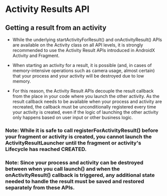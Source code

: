 # Activity Results API

## Getting a result from an activity

- While the underlying startActivityForResult() and onActivityResult() APIs are available on the Activity class on all API levels, it is strongly recommended to use the Activity Result APIs introduced in AndroidX Activity and Fragment.

- When starting an activity for a result, it is possible (and, in cases of memory-intensive operations such as camera usage, almost certain) that your process and your activity will be destroyed due to low memory.

- For this reason, the Activity Result APIs decouple the result callback from the place in your code where you launch the other activity. As the result callback needs to be available when your process and activity are recreated, the callback must be unconditionally registered every time your activity is created, even if the logic of launching the other activity only happens based on user input or other business logic.

### Note: While it is safe to call registerForActivityResult() before your fragment or activity is created, you cannot launch the ActivityResultLauncher until the fragment or activity's Lifecycle has reached CREATED.

### Note: Since your process and activity can be destroyed between when you call launch() and when the onActivityResult() callback is triggered, any additional state needed to handle the result must be saved and restored separately from these APIs.
